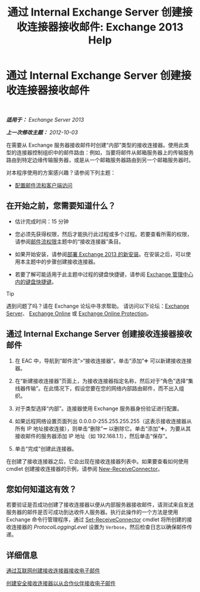 ﻿---
title: '通过 Internal Exchange Server 创建接收连接器接收邮件: Exchange 2013 Help'
TOCTitle: 通过 Internal Exchange Server 创建接收连接器接收邮件
ms:assetid: 546cead9-7a2d-4332-a5f6-35343d56c619
ms:mtpsurl: https://technet.microsoft.com/zh-cn/library/JJ657448(v=EXCHG.150)
ms:contentKeyID: 50490569
ms.date: 01/11/2018
mtps_version: v=EXCHG.150
ms.translationtype: HT
---

# 通过 Internal Exchange Server 创建接收连接器接收邮件

 

_**适用于：** Exchange Server 2013_

_**上一次修改主题：** 2012-10-03_

在需要从 Exchange 服务器接收邮件时创建“内部”类型的接收连接器。使用此类型的连接器控制组织中的邮件路由：例如，当要将邮件从邮箱服务器上的传输服务路由到特定边缘传输服务器，或是从一个邮箱服务器路由到另一个邮箱服务器时。

对本程序使用的方案感兴趣？请参阅下列主题：

  - [配置邮件流和客户端访问](configure-mail-flow-and-client-access-exchange-2013-help.md)

## 在开始之前，您需要知道什么？

  - 估计完成时间：15 分钟

  - 您必须先获得权限，然后才能执行此过程或多个过程。若要查看所需的权限，请参阅[邮件流权限](mail-flow-permissions-exchange-2013-help.md)主题中的“接收连接器”条目。

  - 如果开始安装，请参阅[部署 Exchange 2013 的新安装](deploy-a-new-installation-of-exchange-2013-exchange-2013-help.md)。在安装之后，可以使用本主题中的步骤创建接收连接器。

  - 若要了解可能适用于此主题中过程的键盘快捷键，请参阅 [Exchange 管理中心内的键盘快捷键](keyboard-shortcuts-in-the-exchange-admin-center-exchange-online-protection-help.md)。

> [!TIP]  
> 遇到问题了吗？请在 Exchange 论坛中寻求帮助。 请访问以下论坛：<a href="https://go.microsoft.com/fwlink/p/?linkid=60612">Exchange Server</a>、 <a href="https://go.microsoft.com/fwlink/p/?linkid=267542">Exchange Online</a> 或 <a href="https://go.microsoft.com/fwlink/p/?linkid=285351">Exchange Online Protection</a>。


## 通过 Internal Exchange Server 创建接收连接器接收邮件

1.  在 EAC 中，导航到“邮件流”\>“接收连接器”。单击“添加”![添加图标](images/JJ218640.c1e75329-d6d7-4073-a27d-498590bbb558(EXCHG.150).gif "添加图标") 可以新建接收连接器。

2.  在“新建接收连接器”页面上，为接收连接器指定名称，然后对于“角色”选择“集线器传输”。在此情况下，假设您要在您的网络内部路由邮件，而不出入组织。

3.  对于类型选择“内部”。连接器使用 Exchange 服务器身份验证进行配置。

4.  如果远程网络设置页面列出 0.0.0.0-255.255.255.255（这表示接收连接器从所有 IP 地址接收连接），则单击“删除”![删除图标](images/JJ657492.479b6ced-8d64-4277-a725-f17fea202b28(EXCHG.150).gif "删除图标") 以删除它。单击“添加”![添加图标](images/JJ218640.c1e75329-d6d7-4073-a27d-498590bbb558(EXCHG.150).gif "添加图标")，为要从其接收邮件的服务器添加 IP 地址（如 192.168.1.1），然后单击“保存”。

5.  单击“完成”创建此连接器。

在创建了接收连接器之后，它会出现在接收连接器列表中。如果要查看如何使用 cmdlet 创建接收连接器的示例，请参阅 [New-ReceiveConnector](https://technet.microsoft.com/zh-cn/library/bb125139\(v=exchg.150\))。

## 您如何知道这有效？

若要验证是否成功创建了接收连接器以便从内部服务器接收邮件，请测试来自发送服务器的邮件是否可成功到达收件人服务器。执行此操作的一个方法是使用 Exchange 命令行管理程序，通过 [Set-ReceiveConnector](https://technet.microsoft.com/zh-cn/library/bb125140\(v=exchg.150\)) cmdlet 将所创建的接收连接器的 *ProtocolLoggingLevel* 设置为 `Verbose`，然后检查日志以确保邮件传递。

## 详细信息

[通过互联网创建接收连接器接收电子邮件](create-a-receive-connector-to-receive-email-from-the-internet-exchange-2013-help.md)

[创建安全接收连接器以从合作伙伴接收电子邮件](create-a-secure-receive-connector-to-receive-email-from-a-partner-exchange-2013-help.md)

